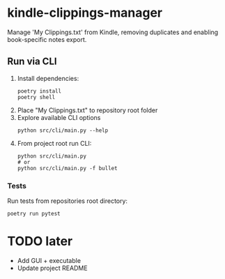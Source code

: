 # kindle-clippings-manager
Manage 'My Clippings.txt' from Kindle, removing duplicates and enabling book-specific notes export.


## Run via CLI
1. Install dependencies:
    ```
    poetry install
    poetry shell
    ```
2. Place "My Clippings.txt" to repository root folder
3. Explore available CLI options
    ```
    python src/cli/main.py --help
    ```
4. From project root run CLI:
    ```
    python src/cli/main.py
    # or
    python src/cli/main.py -f bullet
    ```

### Tests
Run tests from repositories root directory:
```
poetry run pytest
```

# TODO later
- Add GUI + executable
- Update project README